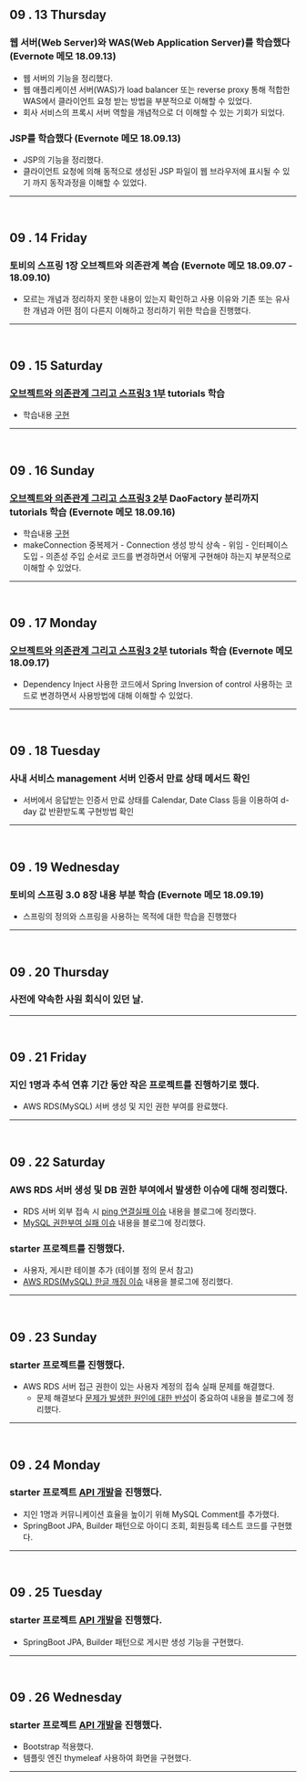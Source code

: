 
## 09 . 13 Thursday

### 웹 서버(Web Server)와 WAS(Web Application Server)를 학습했다 (Evernote 메모 18.09.13)
+ 웹 서버의 기능을 정리했다.
+ 웹 애플리케이션 서버(WAS)가 load balancer 또는 reverse proxy 통해 적합한 WAS에서 클라이언트 요청 받는 방법을 부분적으로 이해할 수 있었다.
+ 회사 서비스의 프록시 서버 역할을 개념적으로 더 이해할 수 있는 기회가 되었다.

### JSP를 학습했다 (Evernote 메모 18.09.13)
+ JSP의 기능을 정리했다.
+ 클라이언트 요청에 의해 동적으로 생성된 JSP 파일이 웹 브라우저에 표시될 수 있기 까지 동작과정을 이해할 수 있었다.

---
<br>

## 09 . 14 Friday

### 토비의 스프링 1장 오브젝트와 의존관계 복습 (Evernote 메모 18.09.07 - 18.09.10)
+ 모르는 개념과 정리하지 못한 내용이 있는지 확인하고 사용 이유와 기존 또는 유사한 개념과 어떤 점이 다른지 이해하고 정리하기 위한 학습을 진행했다.

---
<br>

## 09 . 15 Saturday

### [오브젝트와 의존관계 그리고 스프링3 1부](https://www.youtube.com/watch?v=SZydc3BS--s) tutorials 학습
+ 학습내용 [구현](https://github.com/nttejun/lecture-tutorial/tree/master/spring-denpendency/src/main/java/spring/dependency)

---
<br>

## 09 . 16 Sunday
 
### [오브젝트와 의존관계 그리고 스프링3 2부](https://www.youtube.com/watch?v=JI7RNrWqp7k) DaoFactory 분리까지 tutorials 학습 (Evernote 메모 18.09.16) 
+ 학습내용 [구현](https://github.com/nttejun/lecture-tutorial/tree/master/spring-denpendency/src/main/java/spring/dependency)
+ makeConnection 중복제거 - Connection 생성 방식 상속 - 위임 - 인터페이스 도입 - 의존성 주입 순서로 코드를 변경하면서 어떻게 구현해야 하는지 부분적으로 이해할 수 있었다.

---
<br>

## 09 . 17 Monday

### [오브젝트와 의존관계 그리고 스프링3 2부](https://www.youtube.com/watch?v=JI7RNrWqp7k) tutorials 학습 (Evernote 메모 18.09.17)
+ Dependency Inject 사용한 코드에서 Spring Inversion of control 사용하는 코드로 변경하면서 사용방법에 대해 이해할 수 있었다.

---
<br>

## 09 . 18 Tuesday

### 사내 서비스 management 서버 인증서 만료 상태 메서드 확인
+ 서버에서 응답받는 인증서 만료 상태를 Calendar, Date Class 등을 이용하여 d-day 값 반환받도록 구현방법 확인

---
<br>

## 09 . 19 Wednesday

### 토비의 스프링 3.0 8장 내용 부분 학습 (Evernote 메모 18.09.19)
+ 스프링의 정의와 스프링을 사용하는 목적에 대한 학습을 진행했다

---
<br>

## 09 . 20 Thursday

### 사전에 약속한 사원 회식이 있던 날.

---
<br>

## 09 . 21 Friday

### 지인 1명과 추석 연휴 기간 동안 작은 프로젝트를 진행하기로 했다.
+ AWS RDS(MySQL) 서버 생성 및 지인 권한 부여를 완료했다.

---
<br>

## 09 . 22 Saturday

### AWS RDS 서버 생성 및 DB 권한 부여에서 발생한 이슈에 대해 정리했다.
+ RDS 서버 외부 접속 시 [ping 연결실패 이슈](http://wjjeong.tistory.com/11) 내용을 블로그에 정리했다.
+ [MySQL 권한부여 실패 이슈](http://wjjeong.tistory.com/10) 내용을 블로그에 정리했다.

### starter 프로젝트를 진행했다.
+ 사용자, 게시판 테이블 추가 (테이블 정의 문서 참고)
+ [AWS RDS(MySQL) 한글 깨짐 이슈](http://wjjeong.tistory.com/12) 내용을 블로그에 정리했다.

---
<br>

## 09 . 23 Sunday

### starter 프로젝트를 진행했다.
+ AWS RDS 서버 접근 권한이 있는 사용자 계정의 접속 실패 문제를 해결했다.
    + 문제 해결보다 [문제가 발생한 원인에 대한 반성](http://wjjeong.tistory.com/13)이 중요하여 내용을 블로그에 정리했다.

---
<br>

## 09 . 24 Monday

### starter 프로젝트 [API 개발](https://github.com/nttejun/starter-api/tree/master/src/main/java/starter/api)을 진행했다.
+ 지인 1명과 커뮤니케이션 효율을 높이기 위해 MySQL Comment를 추가했다.
+ SpringBoot JPA, Builder 패턴으로 아이디 조회, 회원등록 테스트 코드를 구현했다.

---
<br>

## 09 . 25 Tuesday

### starter 프로젝트 [API 개발](https://github.com/nttejun/starter-api)을 진행했다.
+ SpringBoot JPA, Builder 패턴으로 게시판 생성 기능을 구현했다.

---
<br>


## 09 . 26 Wednesday

### starter 프로젝트 [API 개발](https://github.com/nttejun/starter-api)을 진행했다.
+ Bootstrap 적용했다.
+ 템플릿 엔진 thymeleaf 사용하여 화면을 구현했다.

---
<br>